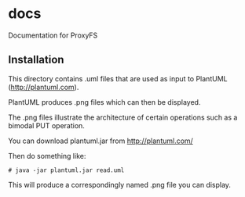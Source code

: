 # docs

Documentation for ProxyFS

## Installation

This directory contains .uml files that are used as input to PlantUML (http://plantuml.com).

PlantUML produces .png files which can then be displayed.

The .png files illustrate the architecture of certain operations such as a bimodal PUT operation.

You can download plantuml.jar from http://plantuml.com/

Then do something like:

    # java -jar plantuml.jar read.uml

This will produce a correspondingly named .png file you can display.
